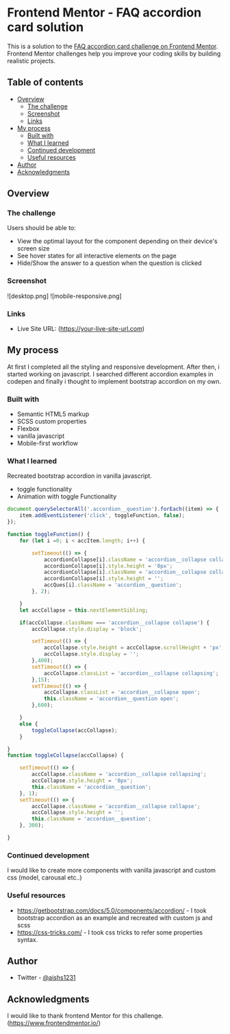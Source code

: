# Frontend Mentor - FAQ accordion card solution

This is a solution to the [FAQ accordion card challenge on Frontend Mentor](https://www.frontendmentor.io/challenges/faq-accordion-card-XlyjD0Oam). Frontend Mentor challenges help you improve your coding skills by building realistic projects.

## Table of contents

- [Overview](#overview)
    - [The challenge](#the-challenge)
    - [Screenshot](#screenshot)
    - [Links](#links)
- [My process](#my-process)
    - [Built with](#built-with)
    - [What I learned](#what-i-learned)
    - [Continued development](#continued-development)
    - [Useful resources](#useful-resources)
- [Author](#author)
- [Acknowledgments](#acknowledgments)


## Overview

### The challenge

Users should be able to:

- View the optimal layout for the component depending on their device's screen size
- See hover states for all interactive elements on the page
- Hide/Show the answer to a question when the question is clicked

### Screenshot

![desktop.png]
![mobile-responsive.png]

### Links

- Live Site URL: (https://your-live-site-url.com)

## My process
At first I completed  all the styling and responsive development. After then, i started working on javascript. I searched different accordion examples in codepen and finally i thought to implement bootstrap accordion on my own.
### Built with

- Semantic HTML5 markup
- SCSS custom properties
- Flexbox
- vanilla javascript
- Mobile-first workflow


### What I learned

Recreated bootstrap accordion in vanilla javascript.

- toggle functionality
- Animation with toggle Functionality

```js
document.querySelectorAll('.accordion__question').forEach((item) => {
    item.addEventListener('click', toggleFunction, false);
});

function toggleFunction() {
    for (let i =0; i < accItem.length; i++) {

        setTimeout(() => {
            accordionCollapse[i].className = 'accordion__collapse collapsing';
            accordionCollapse[i].style.height = '0px';
            accordionCollapse[i].className = 'accordion__collapse collapse';
            accordionCollapse[i].style.height = '';
            accQues[i].className = 'accordion__question';
        }, 2);

    }
    let accCollapse = this.nextElementSibling;

    if(accCollapse.className === 'accordion__collapse collapse') {
        accCollapse.style.display = 'block';

        setTimeout(() => {
            accCollapse.style.height = accCollapse.scrollHeight + 'px';
            accCollapse.style.display = '';
        },400);
        setTimeout(() => {
            accCollapse.classList = 'accordion__collapse collapsing';
        },15);
        setTimeout(() => {
            accCollapse.classList = 'accordion__collapse open';
            this.className = 'accordion__question open';
        },600);

    }
    else {
        toggleCollapse(accCollapse);
    }

}
function toggleCollapse(accCollapse) {

    setTimeout(() => {
        accCollapse.className = 'accordion__collapse collapsing';
        accCollapse.style.height = '0px';
        this.className = 'accordion__question';
    }, 1);
    setTimeout(() => {
        accCollapse.className = 'accordion__collapse collapse';
        accCollapse.style.height = '';
        this.className = 'accordion__question';
    }, 300);

}

```
### Continued development

I would like to create more components with vanilla javascript and custom css (model, carousal etc..)

### Useful resources

- https://getbootstrap.com/docs/5.0/components/accordion/ - I took bootstrap accordion as an example and recreated with custom js and scss
- https://css-tricks.com/ - I took css tricks to refer some properties syntax.

## Author

- Twitter - [@aishs1231](https://twitter.com/aishs1231)

## Acknowledgments

I would like to thank frontend Mentor for this challenge. (https://www.frontendmentor.io/)
